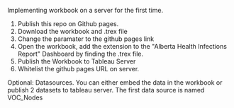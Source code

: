 Implementing workbook on a server for the first time.

1) Publish this repo on Github pages. 
2) Download the workbook and .trex file
3) Change the <URL> paramater to the github pages link
4) Open the workbook, add the extension to the "Alberta Health Infections Report" Dashboard by finding the .trex file.
5) Publish the Workbook to Tableau Server
6) Whitelist the github pages URL on server.

Optional: Datasources. You can either embed the data in the workbook or publish 2 datasets to tableau server. 
The first data source is named VOC_Nodes 


